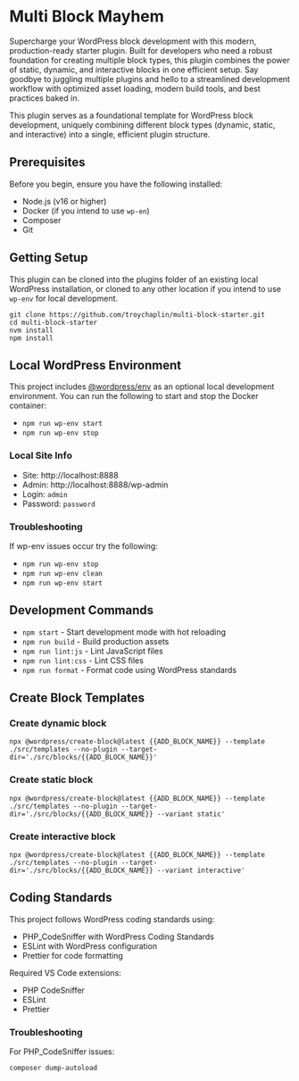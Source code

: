 # Multi Block Mayhem

Supercharge your WordPress block development with this modern, production-ready starter plugin. Built for developers who need a robust foundation for creating multiple block types, this plugin combines the power of static, dynamic, and interactive blocks in one efficient setup. Say goodbye to juggling multiple plugins and hello to a streamlined development workflow with optimized asset loading, modern build tools, and best practices baked in.

This plugin serves as a foundational template for WordPress block development, uniquely combining different block types (dynamic, static, and interactive) into a single, efficient plugin structure.

## Prerequisites

Before you begin, ensure you have the following installed:

-   Node.js (v16 or higher)
-   Docker (if you intend to use `wp-en`)
-   Composer
-   Git

## Getting Setup

This plugin can be cloned into the plugins folder of an existing local WordPress installation, or cloned to any other location if you intend to use `wp-env` for local development.

```
git clone https://github.com/troychaplin/multi-block-starter.git
cd multi-block-starter
nvm install
npm install
```

## Local WordPress Environment

This project includes [@wordpress/env](https://developer.wordpress.org/block-editor/reference-guides/packages/packages-env/) as an optional local development environment. You can run the following to start and stop the Docker container:

-   `npm run wp-env start`
-   `npm run wp-env stop`

### Local Site Info

-   Site: http://localhost:8888
-   Admin: http://localhost:8888/wp-admin
-   Login: `admin`
-   Password: `password`

### Troubleshooting

If wp-env issues occur try the following:

-   `npm run wp-env stop`
-   `npm run wp-env clean`
-   `npm run wp-env start`

## Development Commands

-   `npm start` - Start development mode with hot reloading
-   `npm run build` - Build production assets
-   `npm run lint:js` - Lint JavaScript files
-   `npm run lint:css` - Lint CSS files
-   `npm run format` - Format code using WordPress standards

## Create Block Templates

### Create dynamic block

```
npx @wordpress/create-block@latest {{ADD_BLOCK_NAME}} --template ./src/templates --no-plugin --target-dir='./src/blocks/{{ADD_BLOCK_NAME}}'
```

### Create static block

```
npx @wordpress/create-block@latest {{ADD_BLOCK_NAME}} --template ./src/templates --no-plugin --target-dir='./src/blocks/{{ADD_BLOCK_NAME}} --variant static'
```

### Create interactive block

```
npx @wordpress/create-block@latest {{ADD_BLOCK_NAME}} --template ./src/templates --no-plugin --target-dir='./src/blocks/{{ADD_BLOCK_NAME}} --variant interactive'
```

## Coding Standards

This project follows WordPress coding standards using:

-   PHP_CodeSniffer with WordPress Coding Standards
-   ESLint with WordPress configuration
-   Prettier for code formatting

Required VS Code extensions:

-   PHP CodeSniffer
-   ESLint
-   Prettier

### Troubleshooting

For PHP_CodeSniffer issues:

```
composer dump-autoload
```
